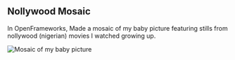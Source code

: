 ## Nollywood Mosaic

In OpenFrameworks, Made a mosaic of my baby picture featuring stills from nollywood (nigerian) movies I watched growing up.

![Mosaic of my baby picture](imgs/mosaic.gif)
